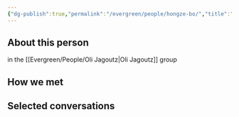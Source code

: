 ```yaml
---
{"dg-publish":true,"permalink":"/evergreen/people/hongze-bo/","title":"Graduate Student","tags":["people","ERL_2025_meeting","potential_fellow"]}
---
```


## About this person
in the [[Evergreen/People/Oli Jagoutz\|Oli Jagoutz]] group

## How we met


## Selected conversations
